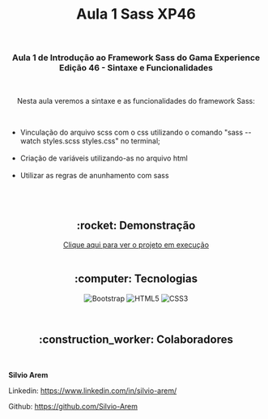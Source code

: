 <h1 align="center">Aula 1 Sass XP46</h1>

<br>

<h3 align="center">Aula 1 de Introdução ao Framework Sass do Gama Experience Edição 46 - Sintaxe e Funcionalidades</h3>

<br>

<p align="center">Nesta aula veremos a sintaxe e as funcionalidades do framework Sass:</p><br>
<ul>
    <li>Vinculação do arquivo scss com o css utilizando o comando "sass --watch styles.scss styles.css" no terminal;</li><br>
    <li>Criação de variáveis utilizando-as no arquivo html</li><br>
    <li>Utilizar as regras de anunhamento com sass</li><br>
</ul>

<br>

<h2 align="center">:rocket: Demonstração</h2>

<div align="center"> 
  <a href="">Clique aqui para ver o projeto em execução</a>
</div>
<br>

<h2 align="center">:computer: Tecnologias</h2>
<div align="center">

  ![Bootstrap](https://img.shields.io/badge/Bootstrap-563D7C?style=for-the-badge&logo=bootstrap&logoColor=white) 
  ![HTML5](https://img.shields.io/badge/HTML5-E34F26?style=for-the-badge&logo=html5&logoColor=white) 
  ![CSS3](https://img.shields.io/badge/CSS3-1572B6?style=for-the-badge&logo=css3&logoColor=white) 
  
</div>
<br>
<h2 align="center">:construction_worker: Colaboradores</h2>


<br>

**Silvio Arem**

Linkedin: https://www.linkedin.com/in/silvio-arem/

Github: https://github.com/Silvio-Arem
